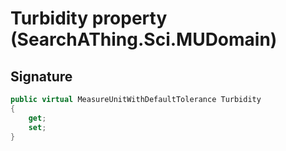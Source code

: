 # Turbidity property (SearchAThing.Sci.MUDomain)


## Signature
```csharp
public virtual MeasureUnitWithDefaultTolerance Turbidity
{
    get;
    set;
}
```
